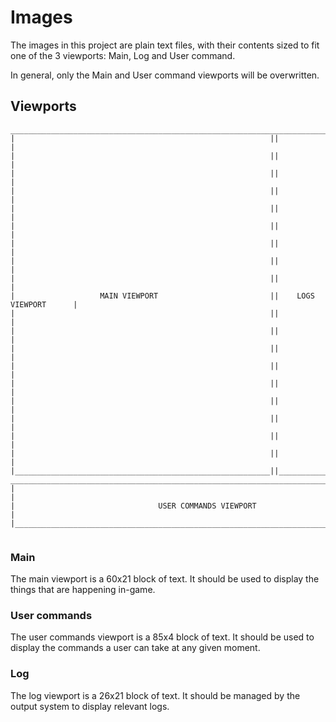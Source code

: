 # Images
The images in this project are plain text files, with their contents sized to fit one of the 3 viewports: Main, Log and User command.

In general, only the Main and User command viewports will be overwritten.

## Viewports
~~~
____________________________________________________________________________________
|                                                         ||                       |
|                                                         ||                       |
|                                                         ||                       |
|                                                         ||                       |
|                                                         ||                       |
|                                                         ||                       |
|                                                         ||                       |
|                                                         ||                       |
|                                                         ||                       |
|                   MAIN VIEWPORT                         ||    LOGS VIEWPORT      |
|                                                         ||                       |
|                                                         ||                       |
|                                                         ||                       |
|                                                         ||                       |
|                                                         ||                       |
|                                                         ||                       |
|                                                         ||                       |
|                                                         ||                       |
|                                                         ||                       |
|_________________________________________________________||_______________________|
____________________________________________________________________________________
|                                                                                  |
|                                USER COMMANDS VIEWPORT                            |
|__________________________________________________________________________________|


~~~
### Main
The main viewport is a 60x21 block of text. It should be used to display the things that are happening in-game.

### User commands
The user commands viewport is a 85x4 block of text. It should be used to display the commands a user can take at any given moment.

### Log
The log viewport is a 26x21 block of text. It should be managed by the output system to display relevant logs.